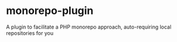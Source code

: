 # monorepo-plugin
A plugin to facilitate a PHP monorepo approach, auto-requiring local repositories for you
